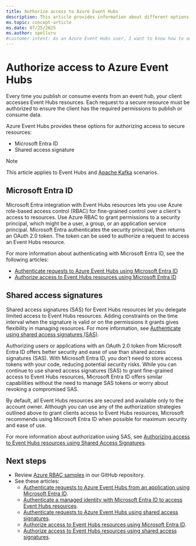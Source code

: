 ```yaml
---
title: Authorize access to Azure Event Hubs
description: This article provides information about different options for authorizing access to Azure Event Hubs resources. 
ms.topic: concept-article
ms.date: 07/25/2025
ms.author: spelluru
#customer intent: As an Azure Event Hubs user, I want to know how to authorize requests to event hubs. 
---
```


# Authorize access to Azure Event Hubs
Every time you publish or consume events from an event hub, your client accesses Event Hubs resources. Each request to a secure resource must be authorized to ensure the client has the required permissions to publish or consume data. 

Azure Event Hubs provides these options for authorizing access to secure resources:

- Microsoft Entra ID
- Shared access signature

> [!NOTE]
> This article applies to Event Hubs and [Apache Kafka](azure-event-hubs-apache-kafka-overview.md) scenarios. 


## Microsoft Entra ID
Microsoft Entra integration with Event Hubs resources lets you use Azure role-based access control (RBAC) for fine-grained control over a client's access to resources. Use Azure RBAC to grant permissions to a security principal, which might be a user, a group, or an application service principal. Microsoft Entra authenticates the security principal, then returns an OAuth 2.0 token. The token can be used to authorize a request to access an Event Hubs resource.

For more information about authenticating with Microsoft Entra ID, see the following articles:

- [Authenticate requests to Azure Event Hubs using Microsoft Entra ID](authenticate-application.md)
- [Authorize access to Event Hubs resources using Microsoft Entra ID](authorize-access-azure-active-directory.md)

## Shared access signatures 
Shared access signatures (SAS) for Event Hubs resources let you delegate limited access to Event Hubs resources. Adding constraints on the time interval when the signature is valid or on the permissions it grants gives flexibility in managing resources. For more information, see [Authenticate using shared access signatures (SAS)](authenticate-shared-access-signature.md). 

Authorizing users or applications with an OAuth 2.0 token from Microsoft Entra ID offers better security and ease of use than shared access signatures (SAS). With Microsoft Entra ID, you don't need to store access tokens with your code, reducing potential security risks. While you can continue to use shared access signatures (SAS) to grant fine-grained access to Event Hubs resources, Microsoft Entra ID offers similar capabilities without the need to manage SAS tokens or worry about revoking a compromised SAS. 

By default, all Event Hubs resources are secured and available only to the account owner. Although you can use any of the authorization strategies outlined above to grant clients access to Event Hubs resources, Microsoft recommends using Microsoft Entra ID when possible for maximum security and ease of use.

For more information about authorization using SAS, see [Authorizing access to Event Hubs resources using Shared Access Signatures](authorize-access-shared-access-signature.md).

## Next steps
- Review [Azure RBAC samples](https://github.com/Azure/azure-event-hubs/tree/master/samples/DotNet/Microsoft.Azure.EventHubs/Rbac) in our GitHub repository.
- See these articles:
    - [Authenticate requests to Azure Event Hubs from an application using Microsoft Entra ID](authenticate-application.md).
    - [Authenticate a managed identity with Microsoft Entra ID to access Event Hubs resources](authenticate-managed-identity.md).
    - [Authenticate requests to Azure Event Hubs using shared access signatures](authenticate-shared-access-signature.md).
    - [Authorize access to Event Hubs resources using Microsoft Entra ID](authorize-access-azure-active-directory.md).
    - [Authorize access to Event Hubs resources using shared access signatures](authorize-access-shared-access-signature.md).
